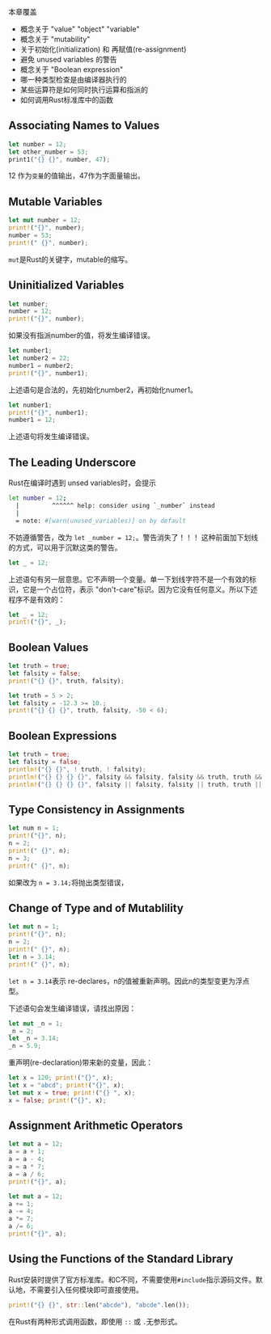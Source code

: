 本章覆盖

- 概念关于 "value" "object" "variable"
- 概念关于 "mutability"
- 关于初始化(initialization) 和 再赋值(re-assignment)
- 避免 unused variables 的警告
- 概念关于 "Boolean expression"
- 哪一种类型检查是由编译器执行的
- 某些运算符是如何同时执行运算和指派的
- 如何调用Rust标准库中的函数

## Associating Names to Values

```rust
let number = 12;
let other_number = 53;
print1("{} {}", number, 47);
```

12 作为`变量`的值输出，47作为字面量输出。

## Mutable Variables

```rust
let mut number = 12;
print!("{}", number);
number = 53;
print!(" {}", number);
```

`mut`是Rust的关键字，mutable的缩写。

## Uninitialized Variables

```rust
let number;
number = 12;
print!("{}", number);
```

如果没有指派number的值，将发生编译错误。

```rust
let number1;
let number2 = 22;
number1 = number2;
print!("{}", number1);
```

上述语句是合法的，先初始化number2，再初始化numer1。

```rust
let number1;
print!("{}", number1);
number1 = 12;
```

上述语句将发生编译错误。

## The Leading Underscore

Rust在编译时遇到 unsed variables时，会提示

```bash
let number = 12;
  |         ^^^^^^ help: consider using `_number` instead
  |
  = note: #[warn(unused_variables)] on by default
```
不妨遵循警告，改为 `let _number = 12;`。警告消失了！！！ 这种前面加下划线的方式，可以用于沉默这类的警告。

```rust
let _ = 12;
```

上述语句有另一层意思。它不声明一个变量。单一下划线字符不是一个有效的标识，它是一个占位符，表示 "don't-care"标识。因为它没有任何意义。所以下述程序不是有效的：

```rust
let _ = 12;
print!("{}", _);
```

## Boolean Values

```rust
let truth = true;
let falsity = false;
print!("{} {}", truth, falsity);
```

```rust
let truth = 5 > 2;
let falsity = -12.3 >= 10.;
print!("{} {} {}", truth, falsity, -50 < 6);
```

## Boolean Expressions

```rust
let truth = true;
let falsity = false;
println!("{} {}", ! truth, ! falsity);
println!("{} {} {} {}", falsity && falsity, falsity && truth, truth && falsity, truth && truth);
println!("{} {} {} {}", falsity || falsity, falsity || truth, truth || falsity, truth || truth);
```

## Type Consistency in Assignments

```rust
let num n = 1;
print!("{}", n);
n = 2;
print!(" {}", n);
n = 3;
print!(" {}", n);
```

如果改为 `n = 3.14;`将抛出类型错误，

## Change of Type and of Mutablility

```rust
let mut n = 1;
print!("{}", n);
n = 2;
print!(" {}", n);
let n = 3.14;
print!(" {}", n);
```

`let n = 3.14`表示 re-declares，n的值被重新声明。因此n的类型变更为浮点型。

下述语句会发生编译错误，请找出原因：

```rust
let mut _n = 1;
_n = 2;
let _n = 3.14;
_n = 5.9;
```

重声明(re-declaration)带来新的变量，因此：

```rust
let x = 120; print!("{}", x);
let x = "abcd"; print!("{}", x);
let mut x = true; print!("{} ", x);
x = false; print!("{}", x);
```

## Assignment Arithmetic Operators

```rust
let mut a = 12;
a = a + 1;
a = a - 4;
a = a * 7;
a = a / 6;
print!("{}", a);
```

```rust
let mut a = 12;
a += 1;
a -= 4;
a *= 7;
a /= 6;
print!("{}", a);
```

## Using the Functions of the Standard Library

Rust安装时提供了官方标准库。和C不同，不需要使用`#include`指示源码文件。默认地，不需要引入任何模块即可直接使用。

```rust
print!("{} {}", str::len("abcde"), "abcde".len());
```

在Rust有两种形式调用函数，即使用 `::` 或 `.`无参形式。



























